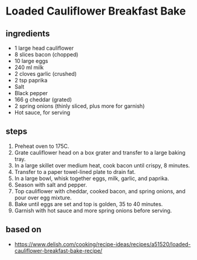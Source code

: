 # Loaded Cauliflower Breakfast Bake

## ingredients

- 1 large head cauliflower
- 8 slices bacon (chopped)
- 10 large eggs
- 240 ml milk
- 2 cloves garlic (crushed)
- 2 tsp paprika
- Salt
- Black pepper
- 166 g cheddar (grated)
- 2 spring onions (thinly sliced, plus more for garnish)
- Hot sauce, for serving

## steps

1. Preheat oven to 175C.
2. Grate cauliflower head on a box grater and transfer to a large baking tray.
3. In a large skillet over medium heat, cook bacon until crispy, 8 minutes.
4. Transfer to a paper towel-lined plate to drain fat.
5. In a large bowl, whisk together eggs, milk, garlic, and paprika.
6. Season with salt and pepper.
7. Top cauliflower with cheddar, cooked bacon, and spring onions, and pour over egg mixture.
8. Bake until eggs are set and top is golden, 35 to 40 minutes.
9. Garnish with hot sauce and more spring onions before serving.

## based on

- https://www.delish.com/cooking/recipe-ideas/recipes/a51520/loaded-cauliflower-breakfast-bake-recipe/
